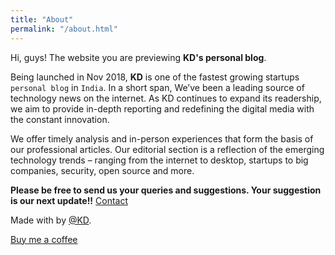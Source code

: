 ```yaml
---
title: "About"
permalink: "/about.html"
---
```


Hi, guys! The website you are previewing **KD's personal blog**. 

Being launched in Nov 2018, **KD** is one of the fastest growing startups `personal blog` in `India`. In a short span, We’ve been a leading source of technology news on the internet. As KD continues to expand its readership, we aim to provide in-depth reporting and redefining the digital media with the constant innovation.

We offer timely analysis and in-person experiences that form the basis of our professional articles. Our editorial section is a reflection of the emerging technology trends – ranging from the internet to desktop, startups to big companies, security, open source and more.

**Please be free to send us your queries and suggestions. Your suggestion is our next update!!** [Contact](/contact.html)

Made with <i class="fa fa-heart text-danger"></i> by [@KD](https://www.kd.ax/).


<a class="btn btn-warning btn-round" href="{{site.baseurl}}/buy-me-a-coffee.html"><i class="fa fa-coffee"></i> Buy me a coffee</a>
